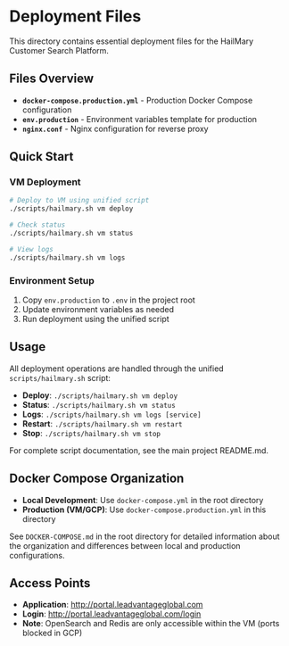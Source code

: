 # Deployment Files

This directory contains essential deployment files for the HailMary Customer Search Platform.

## Files Overview

- **`docker-compose.production.yml`** - Production Docker Compose configuration
- **`env.production`** - Environment variables template for production
- **`nginx.conf`** - Nginx configuration for reverse proxy

## Quick Start

### VM Deployment
```bash
# Deploy to VM using unified script
./scripts/hailmary.sh vm deploy

# Check status
./scripts/hailmary.sh vm status

# View logs
./scripts/hailmary.sh vm logs
```

### Environment Setup
1. Copy `env.production` to `.env` in the project root
2. Update environment variables as needed
3. Run deployment using the unified script

## Usage

All deployment operations are handled through the unified `scripts/hailmary.sh` script:

- **Deploy**: `./scripts/hailmary.sh vm deploy`
- **Status**: `./scripts/hailmary.sh vm status`
- **Logs**: `./scripts/hailmary.sh vm logs [service]`
- **Restart**: `./scripts/hailmary.sh vm restart`
- **Stop**: `./scripts/hailmary.sh vm stop`

For complete script documentation, see the main project README.md.

## Docker Compose Organization

- **Local Development**: Use `docker-compose.yml` in the root directory
- **Production (VM/GCP)**: Use `docker-compose.production.yml` in this directory

See `DOCKER-COMPOSE.md` in the root directory for detailed information about the organization and differences between local and production configurations.

## Access Points

- **Application**: http://portal.leadvantageglobal.com
- **Login**: http://portal.leadvantageglobal.com/login
- **Note**: OpenSearch and Redis are only accessible within the VM (ports blocked in GCP)